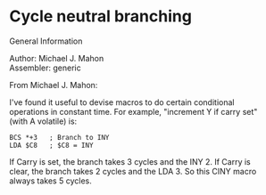 # Cycle neutral branching  
  
General Information  
  
Author: Michael J. Mahon   
Assembler: generic   
  
From Michael J. Mahon:  
  
I've found it useful to devise macros to do certain conditional  
operations in constant time. For example, "increment Y if carry set"  
(with A volatile) is:  
```
BCS *+3	  ; Branch to INY
LDA $C8	  ; $C8 = INY
```
  
If Carry is set, the branch takes 3 cycles and the INY 2. If Carry is  
clear, the branch takes 2 cycles and the LDA 3. So this CINY macro  
always takes 5 cycles.  
